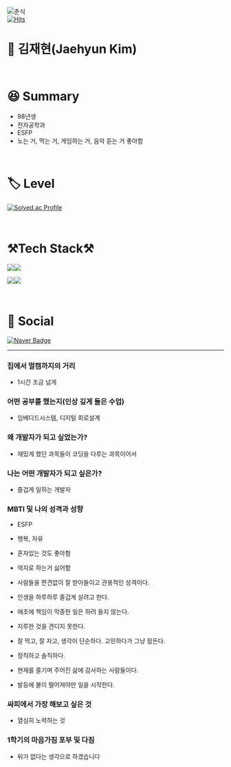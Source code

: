 ![춘식](https://user-images.githubusercontent.com/122425985/229136058-468e62e6-28b0-49b1-abac-27dc7b40c13b.gif)
<br/>
[![Hits](https://hits.seeyoufarm.com/api/count/incr/badge.svg?url=https%3A%2F%2Fgithub.com%2FKimJ4ehyune&count_bg=%2379C83D&title_bg=%23555555&icon=&icon_color=%23E7E7E7&title=hits&edge_flat=false)](https://hits.seeyoufarm.com)   
# 🐝 김재현(Jaehyun Kim)
<br/>


# 😆 Summary

-  98년생
-  전자공학과
-  ESFP
-  노는 거, 먹는 거, 게임하는 거, 음악 듣는 거 좋아함
  
<br/>

# :label: Level

[![Solved.ac Profile](http://mazassumnida.wtf/api/v2/generate_badge?boj=niggaud)](https://solved.ac/niggaud/)

<br/>

# ⚒️Tech Stack⚒️

<img src="https://img.shields.io/badge/Java-007396?style=for-the-badge&logo=Java&logoColor=white"><img src="https://img.shields.io/badge/i'm-starter-green"/>

<img src="https://img.shields.io/badge/Python-3776AB?style=for-the-badge&logo=Python&logoColor=white"><img src="https://img.shields.io/badge/i'm-starter-green"/>

<br/>

# :calling: Social

[![Naver Badge](https://img.shields.io/badge/Naver_email-03C75A?style=for-the-badge&logo=Naver&logoColor=white)](mailto:niggaud@naver.com)


---

### 집에서 멀캠까지의 거리
 - 1시간 조금 넘게 
### 어떤 공부를 했는지(인상 깊게 들은 수업)
 - 임베디드시스템, 디지털 회로설계
### 왜 개발자가 되고 싶었는가?
 - 재밌게 했던 과목들이 코딩을 다루는 과목이어서
### 나는 어떤 개발자가 되고 싶은가?
 - 즐겁게 일하는 개발자
### MBTI 및 나의 성격과 성향
 - ESFP
 - 행복, 자유
 - 혼자있는 것도 좋아함
 - 억지로 하는거 싫어함
  
 - 사람들을 편견없이 잘 받아들이고 관용적인 성격이다.
 - 인생을 하루하루 즐겁게 살려고 한다.
 - 애초에 책임이 막중한 일은 하려 들지 않는다.
 - 지루한 것을 견디지 못한다.
 - 잘 먹고, 잘 자고, 생각이 단순하다. 고민하다가 그냥 잠든다.
 - 정직하고 솔직하다.
 - 현재를 즐기며 주어진 삶에 감사하는 사람들이다.
 - 발등에 불이 떨어져야만 일을 시작한다.
### 싸피에서 가장 해보고 싶은 것
 - 열심히 노력하는 것
### 1학기의 마음가짐 포부 및 다짐
 - 뒤가 없다는 생각으로 하겠습니다